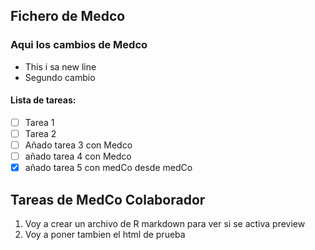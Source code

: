 ## Fichero de Medco

### Aqui los cambios de Medco

* This i sa new line
* Segundo cambio

#### Lista de tareas:

- [ ] Tarea 1
- [ ] Tarea 2
- [ ] Añado tarea 3 con Medco
- [ ] añado tarea 4 con Medco
- [x] añado tarea 5 con medCo desde medCo

## Tareas de MedCo Colaborador

1. Voy a crear un archivo de R markdown para ver si se activa preview
2. Voy a poner tambien el html de prueba
